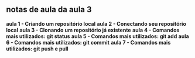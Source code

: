 ## notas de aula da aula 3

 **aula 1 - Criando um repositório local**
 **aula 2 - Conectando seu repositório local**
 **aula 3 - Clonando um repositório já existente**
 **aula 4 - Comandos mais utilizados: git status**
 **aula 5 - Comandos mais utilizados: git add**
 **aula 6 - Comandos mais utilizados: git commit**
 **aula 7 - Comandos mais utilizados: git push e pull**
